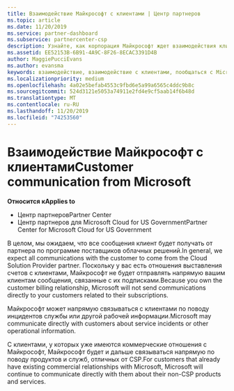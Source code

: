 ```yaml
---
title: Взаимодействие Майкрософт с клиентами | Центр партнеров
ms.topic: article
ms.date: 11/20/2019
ms.service: partner-dashboard
ms.subservice: partnercenter-csp
description: Узнайте, как корпорация Майкрософт ждет взаимодействия клиентов между клиентами и партнерами в программе поставщика облачных решений.
ms.assetid: EE52153B-6B91-4A9C-8F26-8ECAC3391D4B
author: MaggiePucciEvans
ms.author: evansma
keywords: взаимодействие, взаимодействие с клиентами, пообщаться с Microsoft
ms.localizationpriority: medium
ms.openlocfilehash: 4a02e5befab4553c9fbd6e5a99a6565c4ddc9b8c
ms.sourcegitcommit: 524d3121e5053a74911e2fd4e9cf5aab14f6b48d
ms.translationtype: MT
ms.contentlocale: ru-RU
ms.lasthandoff: 11/20/2019
ms.locfileid: "74253560"
---
```

# <a name="customer-communication-from-microsoft"></a><span data-ttu-id="bc246-104">Взаимодействие Майкрософт с клиентами</span><span class="sxs-lookup"><span data-stu-id="bc246-104">Customer communication from Microsoft</span></span>

<span data-ttu-id="bc246-105">**Относится к**</span><span class="sxs-lookup"><span data-stu-id="bc246-105">**Applies to**</span></span>

-  <span data-ttu-id="bc246-106">Центр партнеров</span><span class="sxs-lookup"><span data-stu-id="bc246-106">Partner Center</span></span>
-  <span data-ttu-id="bc246-107">Центр партнеров для Microsoft Cloud for US Government</span><span class="sxs-lookup"><span data-stu-id="bc246-107">Partner Center for Microsoft Cloud for US Government</span></span>


<span data-ttu-id="bc246-108">В целом, мы ожидаем, что все сообщения клиент будет получать от партнера по программе поставщиков облачных решений.</span><span class="sxs-lookup"><span data-stu-id="bc246-108">In general, we expect all communications with the customer to come from the Cloud Solution Provider partner.</span></span> <span data-ttu-id="bc246-109">Поскольку у вас есть отношения выставления счетов с клиентами, Майкрософт не будет отправлять напрямую вашим клиентам сообщения, связанные с их подписками.</span><span class="sxs-lookup"><span data-stu-id="bc246-109">Because you own the customer billing relationship, Microsoft will not send communications directly to your customers related to their subscriptions.</span></span>

<span data-ttu-id="bc246-110">Майкрософт может напрямую связываться с клиентами по поводу инцидентов службы или другой рабочей информации.</span><span class="sxs-lookup"><span data-stu-id="bc246-110">Microsoft may communicate directly with customers about service incidents or other operational information.</span></span>

<span data-ttu-id="bc246-111">С клиентами, у которых уже имеются коммерческие отношения с Майкрософт, Майкрософт будет и дальше связываться напрямую по поводу продуктов и служб, отличных от CSP.</span><span class="sxs-lookup"><span data-stu-id="bc246-111">For customers that already have existing commercial relationships with Microsoft, Microsoft will continue to communicate directly with them about their non-CSP products and services.</span></span>

 

 



